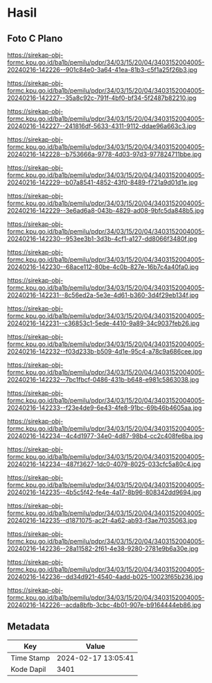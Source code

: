 # Hasil

## Foto C Plano

https://sirekap-obj-formc.kpu.go.id/ba1b/pemilu/pdpr/34/03/15/20/04/3403152004005-20240216-142226--901c84e0-3a64-41ea-81b3-c5f1a25f26b3.jpg

https://sirekap-obj-formc.kpu.go.id/ba1b/pemilu/pdpr/34/03/15/20/04/3403152004005-20240216-142227--35a8c92c-791f-4bf0-bf34-5f2487b82210.jpg

https://sirekap-obj-formc.kpu.go.id/ba1b/pemilu/pdpr/34/03/15/20/04/3403152004005-20240216-142227--241816df-5633-4311-9112-ddae96a663c3.jpg

https://sirekap-obj-formc.kpu.go.id/ba1b/pemilu/pdpr/34/03/15/20/04/3403152004005-20240216-142228--b753666a-9778-4d03-97d3-977824711bbe.jpg

https://sirekap-obj-formc.kpu.go.id/ba1b/pemilu/pdpr/34/03/15/20/04/3403152004005-20240216-142229--b07a8541-4852-43f0-8489-f721a9d01d1e.jpg

https://sirekap-obj-formc.kpu.go.id/ba1b/pemilu/pdpr/34/03/15/20/04/3403152004005-20240216-142229--3e6ad6a8-043b-4829-ad08-9bfc5da848b5.jpg

https://sirekap-obj-formc.kpu.go.id/ba1b/pemilu/pdpr/34/03/15/20/04/3403152004005-20240216-142230--953ee3b1-3d3b-4cf1-a127-dd8066f3480f.jpg

https://sirekap-obj-formc.kpu.go.id/ba1b/pemilu/pdpr/34/03/15/20/04/3403152004005-20240216-142230--68ace112-80be-4c0b-827e-16b7c4a40fa0.jpg

https://sirekap-obj-formc.kpu.go.id/ba1b/pemilu/pdpr/34/03/15/20/04/3403152004005-20240216-142231--8c56ed2a-5e3e-4d61-b360-3d4f29eb134f.jpg

https://sirekap-obj-formc.kpu.go.id/ba1b/pemilu/pdpr/34/03/15/20/04/3403152004005-20240216-142231--c36853c1-5ede-4410-9a89-34c9037feb26.jpg

https://sirekap-obj-formc.kpu.go.id/ba1b/pemilu/pdpr/34/03/15/20/04/3403152004005-20240216-142232--f03d233b-b509-4d1e-95c4-a78c9a686cee.jpg

https://sirekap-obj-formc.kpu.go.id/ba1b/pemilu/pdpr/34/03/15/20/04/3403152004005-20240216-142232--7bc1fbcf-0486-431b-b648-e981c5863038.jpg

https://sirekap-obj-formc.kpu.go.id/ba1b/pemilu/pdpr/34/03/15/20/04/3403152004005-20240216-142233--f23e4de9-6e43-4fe8-91bc-69b46b4605aa.jpg

https://sirekap-obj-formc.kpu.go.id/ba1b/pemilu/pdpr/34/03/15/20/04/3403152004005-20240216-142234--4c4d1977-34e0-4d87-98b4-cc2c408fe6ba.jpg

https://sirekap-obj-formc.kpu.go.id/ba1b/pemilu/pdpr/34/03/15/20/04/3403152004005-20240216-142234--487f3627-1dc0-4079-8025-033cfc5a80c4.jpg

https://sirekap-obj-formc.kpu.go.id/ba1b/pemilu/pdpr/34/03/15/20/04/3403152004005-20240216-142235--4b5c5f42-fe4e-4a17-8b96-808342dd9694.jpg

https://sirekap-obj-formc.kpu.go.id/ba1b/pemilu/pdpr/34/03/15/20/04/3403152004005-20240216-142235--d1871075-ac2f-4a62-ab93-f3ae7f035063.jpg

https://sirekap-obj-formc.kpu.go.id/ba1b/pemilu/pdpr/34/03/15/20/04/3403152004005-20240216-142236--28a11582-2f61-4e38-9280-2781e9b6a30e.jpg

https://sirekap-obj-formc.kpu.go.id/ba1b/pemilu/pdpr/34/03/15/20/04/3403152004005-20240216-142236--dd34d921-4540-4add-b025-10023f65b236.jpg

https://sirekap-obj-formc.kpu.go.id/ba1b/pemilu/pdpr/34/03/15/20/04/3403152004005-20240216-142226--acda8bfb-3cbc-4b01-907e-b9164444eb86.jpg


## Metadata

| Key        | Value               |
| ---------- | ------------------- |
| Time Stamp | 2024-02-17 13:05:41 |
| Kode Dapil | 3401                |



